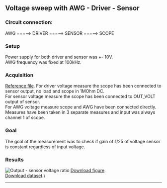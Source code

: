 ## Voltage sweep with AWG - Driver - Sensor
### Circuit connection:

AWG  =====> DRIVER =====> SENSOR =====> SCOPE

### Setup
Power supply for both driver and sensor was +- 10V.\
AWG frequency was fixed at 100kHz.
### Acquisition
[Reference file](https://raw.githubusercontent.com/Cangio/MATLAB-testbench/cv_sensor/voltage_meas_noload.m).
For driver voltage measure the scope has been connected to sensor output, no load and scope in 1MOhm DC.\
For sensor voltage measure the scope has been connected to OUT_VOLT output of sensor.\
For AWG voltage measure scope and AWG have been connected directly.\
Measures have been taken in 3 separate measures and input was always channel 1 of scope.
### Goal
The goal of the measurement was to check if gain of 1/25 of voltage sensor is constant regardless of input voltage.
### Results
![Output - sensor voltage ratio](/images/ampl_sweep_driver_s2_noload.jpg)
[Download figure](https://raw.githubusercontent.com/Cangio/MATLAB-testbench/cv_sensor/ampl_sweep_driver_s2_noload.fig).\
[Download dataset](https://raw.githubusercontent.com/Cangio/MATLAB-testbench/cv_sensor/ampl_sweep_driver_s2_noload.mat).\

***